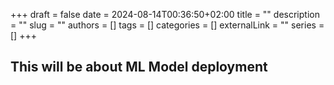 +++ 
draft = false
date = 2024-08-14T00:36:50+02:00
title = ""
description = ""
slug = ""
authors = []
tags = []
categories = []
externalLink = ""
series = []
+++


## This will be  about ML Model deployment
